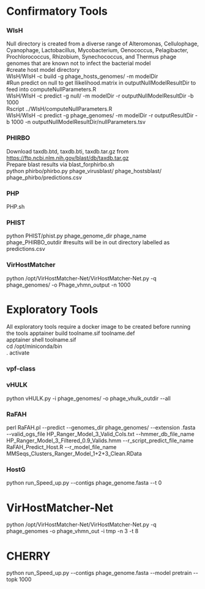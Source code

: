 # Confirmatory Tools 
### WIsH 
Null directory is created from a diverse range of Alteromonas, Cellulophage, Cyanophage, Lactobacillus, Mycobacterium, Oenococcus, Pelagibacter, Prochlorococcus, Rhizobium, Synechococcus, and Thermus phage genomes that are known not to infect the bacterial model <br /> 
#create host model directory <br /> 
WIsH/WIsH -c build -g phage_hosts_genomes/ -m modelDir  <br /> 
#Run predict on null to get llikelihood.matrix in outputNullModelResultDir to feed into computeNullParameters.R  <br /> 
WIsH/WIsH -c predict -g null/ -m modelDir -r outputNullModelResultDir -b 1000   <br /> 
Rscript ../WIsH/computeNullParameters.R  <br /> 
WIsH/WIsH -c predict -g phage_genomes/ -m modelDir -r outputResultDir -b 1000 -n outputNullModelResultDir/nullParameters.tsv <br /> 
### PHIRBO
Download taxdb.btd, taxdb.bti, taxdb.tar.gz from https://ftp.ncbi.nlm.nih.gov/blast/db/taxdb.tar.gz <br />
Prepare blast results via blast_forphirbo.sh <br />
python phirbo/phirbo.py phage_virusblast/ phage_hostsblast/ phage_phirbo/predictions.csv

### PHP
PHP.sh

### PHIST
python PHIST/phist.py phage_genome_dir phage_name phage_PHIRBO_outdir
#results will be in out directory labelled as predictions.csv

### VirHostMatcher 
python /opt/VirHostMatcher-Net/VirHostMatcher-Net.py -q phage_genomes/ -o Phage_vhmn_output -n 1000 

# Exploratory Tools 
All exploratory tools require a docker image to be created before running the tools
apptainer build toolname.sif toolname.def <br /> 
apptainer shell toolname.sif <br /> 
cd /opt/miniconda/bin  <br /> 
. activate <br /> 

### vpf-class 

### vHULK
python vHULK.py -i phage_genomes/ -o phage_vhulk_outdir --all

### RaFAH
perl RaFAH.pl --predict --genomes_dir phage_genomes/ --extension .fasta --valid_ogs_file HP_Ranger_Model_3_Valid_Cols.txt --hmmer_db_file_name HP_Ranger_Model_3_Filtered_0.9_Valids.hmm --r_script_predict_file_name RaFAH_Predict_Host.R --r_model_file_name MMSeqs_Clusters_Ranger_Model_1+2+3_Clean.RData

### HostG
python run_Speed_up.py --contigs phage_genome.fasta --t 0 

# VirHostMatcher-Net
python /opt/VirHostMatcher-Net/VirHostMatcher-Net.py -q phage_genomes -o phage_vhmn_out -i tmp -n 3 -t 8 <br /> 

# CHERRY
python run_Speed_up.py --contigs phage_genome.fasta --model pretrain --topk 1000

